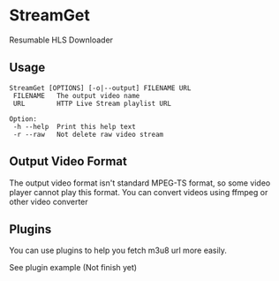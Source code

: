 # StreamGet
Resumable HLS Downloader

## Usage
```
StreamGet [OPTIONS] [-o|--output] FILENAME URL
 FILENAME	The output video name
 URL     	HTTP Live Stream playlist URL

Option: 
 -h	--help	Print this help text
 -r	--raw	Not delete raw video stream
```

## Output Video Format
The output video format isn't standard MPEG-TS format, so some video player cannot play this format. You can convert videos using ffmpeg or other video converter

## Plugins
You can use plugins to help you fetch m3u8 url more easily.

See plugin example (Not finish yet)

